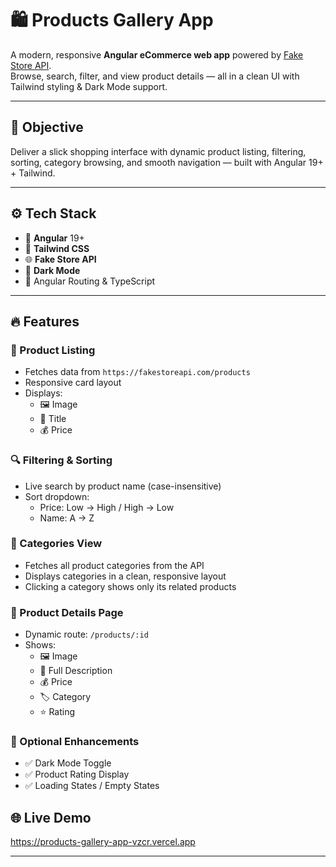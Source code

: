 # 🛍️ Products Gallery App

A modern, responsive **Angular eCommerce web app** powered by [Fake Store API](https://fakestoreapi.com).  
Browse, search, filter, and view product details — all in a clean UI with Tailwind styling & Dark Mode support.

---

## 🎯 Objective

Deliver a slick shopping interface with dynamic product listing, filtering, sorting, category browsing, and smooth navigation — built with Angular 19+ + Tailwind.

---

## ⚙️ Tech Stack

- 🧠 **Angular** 19+
- 🎨 **Tailwind CSS**
- 🌐 **Fake Store API**
- 🌙 **Dark Mode**
- 🚦 Angular Routing & TypeScript

---

## 🔥 Features

### 🛒 Product Listing

- Fetches data from `https://fakestoreapi.com/products`
- Responsive card layout
- Displays:
  - 🖼️ Image
  - 📝 Title
  - 💰 Price

### 🔍 Filtering & Sorting

- Live search by product name (case-insensitive)
- Sort dropdown:
  - Price: Low → High / High → Low
  - Name: A → Z

### 🧾 Categories View

- Fetches all product categories from the API
- Displays categories in a clean, responsive layout
- Clicking a category shows only its related products

### 📄 Product Details Page

- Dynamic route: `/products/:id`
- Shows:
  - 🖼️ Image
  - 📝 Full Description
  - 💰 Price
  - 🏷️ Category
  - ⭐️ Rating

### 🌙 Optional Enhancements

- ✅ Dark Mode Toggle
- ✅ Product Rating Display
- ✅ Loading States / Empty States

## 🌐 Live Demo
https://products-gallery-app-vzcr.vercel.app

---
